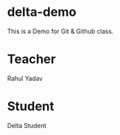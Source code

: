 # delta-demo
This is a Demo for Git &amp; Github class.

# Teacher
Rahul Yadav

# Student
Delta Student
